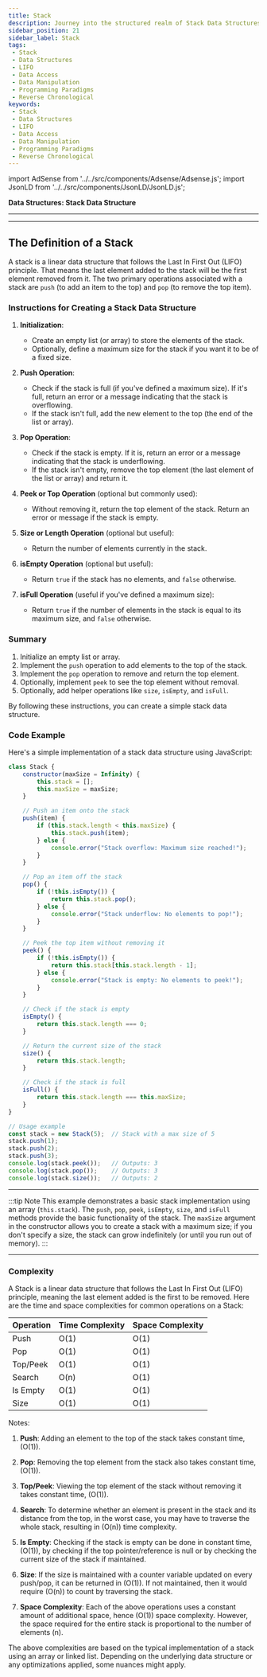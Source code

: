 ```yaml
---
title: Stack
description: Journey into the structured realm of Stack Data Structures. Grasp the Last-In-First-Out (LIFO) principle intrinsic to stacks, allowing for efficient data access and manipulation. Discover stacks' indispensable role in algorithms, programming paradigms, and scenarios necessitating reverse chronological data operations.
sidebar_position: 21
sidebar_label: Stack
tags:
 - Stack
 - Data Structures
 - LIFO
 - Data Access
 - Data Manipulation
 - Programming Paradigms
 - Reverse Chronological
keywords:
 - Stack
 - Data Structures
 - LIFO
 - Data Access
 - Data Manipulation
 - Programming Paradigms
 - Reverse Chronological
---
```


import AdSense from '../../src/components/Adsense/Adsense.js';
import JsonLD from '../../src/components/JsonLD/JsonLD.js';

<!-- May need to add schema and structured data HERE! -->

<head>
  <title>Stacks Unveiled: Harnessing Last-In-First-Out Dynamics</title>
</head>

**Data Structures: Stack Data Structure**

---

<AdSense />

---

## The Definition of a Stack

A stack is a linear data structure that follows the Last In First Out (LIFO) principle. That means the last element added to the stack will be the first element removed from it. The two primary operations associated with a stack are `push` (to add an item to the top) and `pop` (to remove the top item).

### Instructions for Creating a Stack Data Structure

1. **Initialization**:
   - Create an empty list (or array) to store the elements of the stack.
   - Optionally, define a maximum size for the stack if you want it to be of a fixed size.

2. **Push Operation**:
   - Check if the stack is full (if you've defined a maximum size). If it's full, return an error or a message indicating that the stack is overflowing.
   - If the stack isn't full, add the new element to the top (the end of the list or array).

3. **Pop Operation**:
   - Check if the stack is empty. If it is, return an error or a message indicating that the stack is underflowing.
   - If the stack isn't empty, remove the top element (the last element of the list or array) and return it.

4. **Peek or Top Operation** (optional but commonly used):
   - Without removing it, return the top element of the stack. Return an error or message if the stack is empty.

5. **Size or Length Operation** (optional but useful):
   - Return the number of elements currently in the stack.

6. **isEmpty Operation** (optional but useful):
   - Return `true` if the stack has no elements, and `false` otherwise.

7. **isFull Operation** (useful if you've defined a maximum size):
   - Return `true` if the number of elements in the stack is equal to its maximum size, and `false` otherwise.

### Summary

1. Initialize an empty list or array.
2. Implement the `push` operation to add elements to the top of the stack.
3. Implement the `pop` operation to remove and return the top element.
4. Optionally, implement `peek` to see the top element without removal.
5. Optionally, add helper operations like `size`, `isEmpty`, and `isFull`.

By following these instructions, you can create a simple stack data structure.

### Code Example

Here's a simple implementation of a stack data structure using JavaScript:

```javascript
class Stack {
    constructor(maxSize = Infinity) {
        this.stack = [];
        this.maxSize = maxSize;
    }

    // Push an item onto the stack
    push(item) {
        if (this.stack.length < this.maxSize) {
            this.stack.push(item);
        } else {
            console.error("Stack overflow: Maximum size reached!");
        }
    }

    // Pop an item off the stack
    pop() {
        if (!this.isEmpty()) {
            return this.stack.pop();
        } else {
            console.error("Stack underflow: No elements to pop!");
        }
    }

    // Peek the top item without removing it
    peek() {
        if (!this.isEmpty()) {
            return this.stack[this.stack.length - 1];
        } else {
            console.error("Stack is empty: No elements to peek!");
        }
    }

    // Check if the stack is empty
    isEmpty() {
        return this.stack.length === 0;
    }

    // Return the current size of the stack
    size() {
        return this.stack.length;
    }

    // Check if the stack is full
    isFull() {
        return this.stack.length === this.maxSize;
    }
}

// Usage example
const stack = new Stack(5);  // Stack with a max size of 5
stack.push(1);
stack.push(2);
stack.push(3);
console.log(stack.peek());   // Outputs: 3
console.log(stack.pop());    // Outputs: 3
console.log(stack.size());   // Outputs: 2
```

---

:::tip Note
This example demonstrates a basic stack implementation using an array (`this.stack`). The `push`, `pop`, `peek`, `isEmpty`, `size`, and `isFull` methods provide the basic functionality of the stack. The `maxSize` argument in the constructor allows you to create a stack with a maximum size; if you don't specify a size, the stack can grow indefinitely (or until you run out of memory).
:::

---

### Complexity

A Stack is a linear data structure that follows the Last In First Out (LIFO) principle, meaning the last element added is the first to be removed. Here are the time and space complexities for common operations on a Stack:

| Operation     | Time Complexity | Space Complexity |
|---------------|-----------------|------------------|
| Push          | O(1)            | O(1)             |
| Pop           | O(1)            | O(1)             |
| Top/Peek      | O(1)            | O(1)             |
| Search        | O(n)            | O(1)             |
| Is Empty      | O(1)            | O(1)             |
| Size          | O(1)            | O(1)             |

Notes:

1. **Push**: Adding an element to the top of the stack takes constant time, \(O(1)\).

2. **Pop**: Removing the top element from the stack also takes constant time, \(O(1)\).

3. **Top/Peek**: Viewing the top element of the stack without removing it takes constant time, \(O(1)\).

4. **Search**: To determine whether an element is present in the stack and its distance from the top, in the worst case, you may have to traverse the whole stack, resulting in \(O(n)\) time complexity.

5. **Is Empty**: Checking if the stack is empty can be done in constant time, \(O(1)\), by checking if the top pointer/reference is null or by checking the current size of the stack if maintained.

6. **Size**: If the size is maintained with a counter variable updated on every push/pop, it can be returned in \(O(1)\). If not maintained, then it would require \(O(n)\) to count by traversing the stack.

7. **Space Complexity**: Each of the above operations uses a constant amount of additional space, hence \(O(1)\) space complexity. However, the space required for the entire stack is proportional to the number of elements \(n\).

The above complexities are based on the typical implementation of a stack using an array or linked list. Depending on the underlying data structure or any optimizations applied, some nuances might apply.
